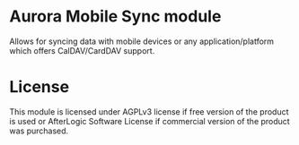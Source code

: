 # Aurora Mobile Sync module
Allows for syncing data with mobile devices or any application/platform which offers CalDAV/CardDAV support.

# License
This module is licensed under AGPLv3 license if free version of the product is used or AfterLogic Software License if commercial version of the product was purchased.
